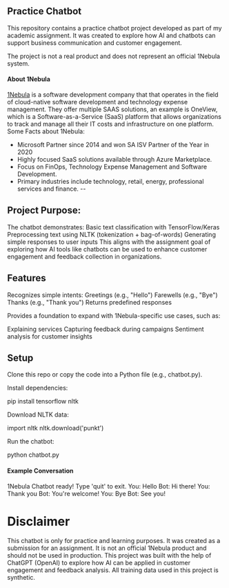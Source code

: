 ## Practice Chatbot

This repository contains a practice chatbot project developed as part of my academic assignment.
It was created to explore how AI and chatbots can support business communication and customer engagement.

The project is not a real product and does not represent an official 1Nebula system.

#### About 1Nebula
[1Nebula](https://www.1nebula.com/) is a software development company that that operates in the field of cloud-native software development and technology expense management. 
They offer multiple SAAS solutions, an example is OneView, which is a Software-as-a-Service (SaaS) platform that allows organizations to track and manage all their IT costs and infrastructure on one platform.
Some Facts about 1Nebula:
- Microsoft Partner since 2014 and won SA ISV Partner of the Year in 2020
- Highly focused SaaS solutions available through Azure Marketplace.
- Focus on FinOps, Technology Expense Management and Software Development.
- Primary industries include technology, retail, energy, professional services and finance.
 -- 
## Project Purpose:
The chatbot demonstrates:
Basic text classification with TensorFlow/Keras
Preprocessing text using NLTK (tokenization + bag-of-words)
Generating simple responses to user inputs
This aligns with the assignment goal of exploring how AI tools like chatbots can be used to enhance customer engagement and feedback collection in organizations.

## Features

Recognizes simple intents:
Greetings (e.g., "Hello")
Farewells (e.g., "Bye")
Thanks (e.g., "Thank you")
Returns predefined responses

Provides a foundation to expand with 1Nebula-specific use cases, such as:

Explaining services
Capturing feedback during campaigns
Sentiment analysis for customer insights

## Setup
Clone this repo or copy the code into a Python file (e.g., chatbot.py).

Install dependencies:

pip install tensorflow nltk

Download NLTK data:

import nltk
nltk.download('punkt')


Run the chatbot:

python chatbot.py

#### Example Conversation
1Nebula Chatbot ready! Type 'quit' to exit.
You: Hello
Bot: Hi there!
You: Thank you
Bot: You're welcome!
You: Bye
Bot: See you!

# Disclaimer
This chatbot is only for practice and learning purposes.
It was created as a submission for an assignment.
It is not an official 1Nebula product and should not be used in production.
This project was built with the help of ChatGPT (OpenAI) to explore how AI can be applied in customer engagement and feedback analysis. All training data used in this project is synthetic.
